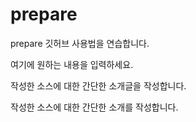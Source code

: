 # prepare
prepare
깃허브 사용법을 연습합니다.

여기에 원하는 내용을 입력하세요.

작성한 소스에 대한 간단한 소개글을 작성합니다.

작성한 소스에 대한 간단한 소개를 작성합니다.

